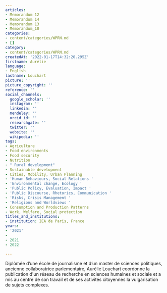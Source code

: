 ```yaml
---
articles:
- Memorandum 12
- Memorandum 14
- Memorandum 13
- Memorandum_10
categories:
- content/categories/WPRN.md
- []
category:
- content/categories/WPRN.md
createdAt: '2022-01-17T14:32:20.295Z'
firstname: Aurélie
language:
- English
lastname: Louchart
picture: ''
picture_copyright: ''
reference: ''
social_channels:
  google_scholar: ''
  instagram: ''
  linkedin: ''
  mendeley: ''
  orcid_id: ''
  researchgate: ''
  twitter: ''
  website: ''
  wikipedia: ''
tags:
- Agriculture
- Food environments
- Food security
- Nutrition
- " Rural development"
- Sustainable development
- Cities, Mobility, Urban Planning
- 'Human Behaviours, Social Relations '
- 'Environmental change, Ecology '
- 'Public Policy, Evaluation, Impact '
- 'Public Discourse, Rhetorics, Communication '
- 'Risks, Crisis Management '
- 'Religions and Worldviews '
- Consumption and Production Patterns
- Work, Welfare, Social protection
titles_and_institutions:
- institution: IEA de Paris, France
years:
- '2021'
- 
- 2021
- 2022

---
```

Diplômée d’une école de journalisme et d’un master de sciences politiques, ancienne collaboratrice parlementaire, Aurélie Louchart coordonne la publication d'un réseau de recherche en sciences humaines et sociale et a mis au centre de son travail et de ses activités citoyennes la vulgarisation de sujets complexes.